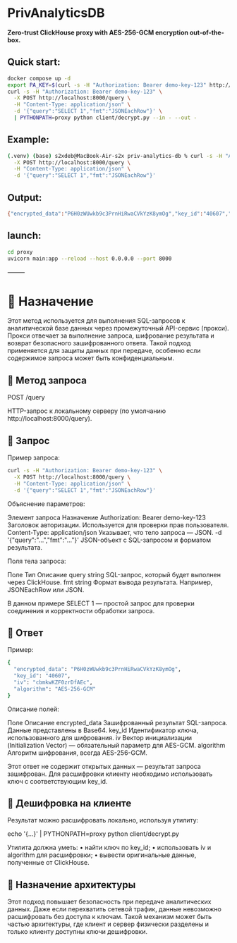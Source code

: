 # PrivAnalyticsDB

**Zero-trust ClickHouse proxy with AES-256-GCM encryption out-of-the-box.**

## Quick start:

```bash
docker compose up -d
export PA_KEY=$(curl -s -H "Authorization: Bearer demo-key-123" http://localhost:8000/key)
curl -s -H "Authorization: Bearer demo-key-123" \
  -X POST http://localhost:8000/query \
  -H "Content-Type: application/json" \
  -d '{"query":"SELECT 1","fmt":"JSONEachRow"}' \
  | PYTHONPATH=proxy python client/decrypt.py --in - --out -
```
## Example:
```bash
(.venv) (base) s2xdeb@MacBook-Air-s2x priv-analytics-db % curl -s -H "Authorization: Bearer demo-key-123" \
  -X POST http://localhost:8000/query \
  -H "Content-Type: application/json" \
  -d '{"query":"SELECT 1","fmt":"JSONEachRow"}'
```
## Output:
```bash
{"encrypted_data":"P6H0zWUwkb9c3PrnHiRwaCVkYzK8ymOg","key_id":"40607","iv":"cbmkwKZF0zrDfAEc","algorithm":"AES-256-GCM"}% 
```

## launch:
```bash
cd proxy
uvicorn main:app --reload --host 0.0.0.0 --port 8000
```
⸻

# 🔹 Назначение

Этот метод используется для выполнения SQL-запросов к аналитической базе данных через промежуточный API-сервис (прокси). Прокси отвечает за выполнение запроса, шифрование результата и возврат безопасного зашифрованного ответа. Такой подход применяется для защиты данных при передаче, особенно если содержимое запроса может быть конфиденциальным.

## 🔹 Метод запроса

POST /query

HTTP-запрос к локальному серверу (по умолчанию http://localhost:8000/query).

## 🔹 Запрос

Пример запроса:

```bash
curl -s -H "Authorization: Bearer demo-key-123" \
  -X POST http://localhost:8000/query \
  -H "Content-Type: application/json" \
  -d '{"query":"SELECT 1","fmt":"JSONEachRow"}'
```

Объяснение параметров:

Элемент запроса	Назначение
Authorization: Bearer demo-key-123	Заголовок авторизации. Используется для проверки прав пользователя.
Content-Type: application/json	Указывает, что тело запроса — JSON.
-d '{"query":"...","fmt":"..."}'	JSON-объект с SQL-запросом и форматом результата.

Поля тела запроса:

Поле	Тип	Описание
query	string	SQL-запрос, который будет выполнен через ClickHouse.
fmt	string	Формат вывода результата. Например, JSONEachRow или JSON.

В данном примере SELECT 1 — простой запрос для проверки соединения и корректности обработки запроса.

## 🔹 Ответ

Пример:
```bash
{
  "encrypted_data": "P6H0zWUwkb9c3PrnHiRwaCVkYzK8ymOg",
  "key_id": "40607",
  "iv": "cbmkwKZF0zrDfAEc",
  "algorithm": "AES-256-GCM"
}
```
Описание полей:

Поле	Описание
encrypted_data	Зашифрованный результат SQL-запроса. Данные представлены в Base64.
key_id	Идентификатор ключа, использованного для шифрования.
iv	Вектор инициализации (Initialization Vector) — обязательный параметр для AES-GCM.
algorithm	Алгоритм шифрования, всегда AES-256-GCM.

Этот ответ не содержит открытых данных — результат запроса зашифрован. Для расшифровки клиенту необходимо использовать ключ с соответствующим key_id.

## 🔹 Дешифровка на клиенте

Результат можно расшифровать локально, используя утилиту:

echo '{...}' | PYTHONPATH=proxy python client/decrypt.py

Утилита должна уметь:
	•	найти ключ по key_id;
	•	использовать iv и algorithm для расшифровки;
	•	вывести оригинальные данные, полученные от ClickHouse.

## 🔹 Назначение архитектуры

Этот подход повышает безопасность при передаче аналитических данных. Даже если перехватить сетевой трафик, данные невозможно расшифровать без доступа к ключам. Такой механизм может быть частью архитектуры, где клиент и сервер физически разделены и только клиенту доступны ключи дешифровки.
